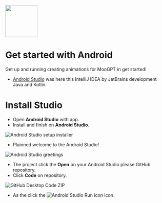 <p>
    <img width="100" height="100" src="https://storage.yandexcloud.net/roz-wiki/thumb/IntelliJ_IDEA_Icon.svg/300px-IntelliJ_IDEA_Icon.svg.png" >
</p>

# Get started with Android
Get up and running creating animations for MooGPT in get started!

- [Android Studio](https://developer.android.com/studio) was here this IntelliJ IDEA by JetBrains development Java and Kotlin.
# Install Studio
- Open **Android Studio** with app. 
- Install and finish on **Android Studio**.

![Android Studio setup installer](https://developer.android.com/static/codelabs/basic-android-kotlin-compose-install-android-studio/img/6a7eba659ca0d6f1_1920.png)

- Plainned welcome to the Android Studio!

![Android Studio greetings](https://developer.android.com/static/codelabs/basic-android-kotlin-compose-install-android-studio/img/e32573db6eb94acb_1920.png) 

- The project click the **Open** on your Android Studio please GitHub repository.
- Click **Code** on repository.

![GitHub Desktop Code ZIP](https://docs.github.com/assets/cb-32892/images/contributing/repository-code-button.png) 

- As the click the ![Android Studio Run icon](https://developer.android.com/static/studio/images/buttons/toolbar-run.png) icon.
